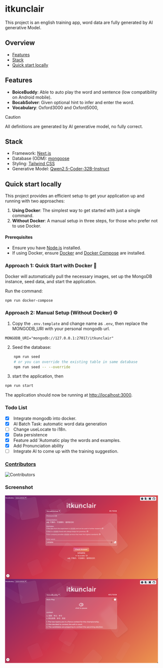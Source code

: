 # itkunclair

This project is an english training app, word data are fully generated by AI generative Model.

## Overview

- [Features](#features)
- [Stack](#stack)
- [Quick start locally](#quick-start-locally)

## Features

- **BoiceBuddy**: Able to auto play the word and sentence (low compatibility on Android mobile).
- **BocabSolver**: Given optional hint to infer and enter the word.
- **Vocabulary**: Oxford3000 and Oxford5000,

> [!CAUTION]
> All definitions are generated by AI generative model, no fully correct.

## Stack

- Framework: [Next.js](https://nextjs.org/)
- Database (ODM): [mongoose](https://mongoosejs.com/)
- Styling: [Tailwind CSS](https://tailwindcss.com/)
- Generative Model: [Qwen2.5-Coder-32B-Instruct](https://api-inference.huggingface.co/models/Qwen/Qwen2.5-Coder-32B-Instruct)

## Quick start locally

This project provides an efficient setup to get your application up and running with two approaches:

1. **Using Docker**: The simplest way to get started with just a single command.
2. **Without Docker**: A manual setup in three steps, for those who prefer not to use Docker.

#### Prerequisites

- Ensure you have [Node.js](https://nodejs.org/en) installed.
- If using Docker, ensure [Docker](https://www.docker.com/) and [Docker Compose](https://docs.docker.com/compose/install/) are installed.

### Approach 1: Quick Start with Docker 🐳

Docker will automatically pull the necessary images, set up the MongoDB instance, seed data, and start the application.

Run the command:

```bash
npm run docker-compose
```

### Approach 2: Manual Setup (Without Docker) ⚙️

1. Copy the `.env.template` and change name as `.env`, then replace the MONGODB_URI with your personal mongodb url.

```dotenv
MONGODB_URI="mongodb://127.0.0.1:27017/itkunclair"
```

2. Seed the database:

```bash
    npm run seed
    # or you can override the existing table in same database
    npm run seed -- --override
```

3. start the application, then

```bash
npm run start
```

The application should now be running at [http://localhost:3000](http://localhost:3000).

### Todo List

- [x] &nbsp;Integrate mongodb into docker. </br>
- [x] &nbsp;AI Batch Task: automatic word data generation </br>
- [ ] &nbsp;Change useLocate to i18n.</br>
- [x] &nbsp;Data persistence </br>
- [x] &nbsp;Feature add 'Automatic play the words and examples. </br>
- [x] &nbsp;Add Pronunciation ability </br>
- [ ] &nbsp;Integrate AI to come up with the training suggestion. </br>

### [Contributors](https://github.com/0753Lar/ItkunClair/graphs/contributors)

![Contributors](https://contrib.rocks/image?repo=0753Lar/ItkunClair)

### Screenshot

<div style="display: flex; flex-wrap: wrap;">
    <img src="docs/vocabSolver.png" alt="screenshot" />
    <img src="docs/voiceBuddy.png" alt="screenshot" />
</div>
